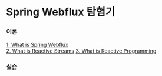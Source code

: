 # Spring Webflux 탐험기

### 이론
[1. What is Spring Webflux](https://github.com/technical-learn-room/spring-webflux-learn/wiki/1.-What-is-Spring-Webflux)  
[2. What is Reactive Streams](https://github.com/technical-learn-room/spring-webflux-learn/wiki/2.-What-is-Reactive-Streams)
[3. What is Reactive Programming](https://github.com/technical-learn-room/spring-webflux-learn/wiki/3.-What-is-Reactive-Programming)

### 실습
